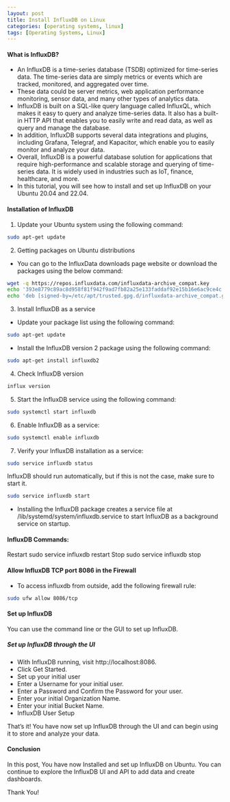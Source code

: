 ```yaml
---
layout: post
title: Install InfluxDB on Linux
categories: [operating systems, linux]
tags: [Operating Systems, Linux]
---
```


#### What is InfluxDB?
- An InfluxDB is a time-series database (TSDB) optimized for time-series data. The time-series data are simply metrics or events which are tracked, monitored, and aggregated over time.
- These data could be server metrics, web application performance monitoring, sensor data, and many other types of analytics data.
- InfluxDB is built on a SQL-like query language called InfluxQL, which makes it easy to query and analyze time-series data. It also has a built-in HTTP API that enables you to easily write and read data, as well as query and manage the database.
- In addition, InfluxDB supports several data integrations and plugins, including Grafana, Telegraf, and Kapacitor, which enable you to easily monitor and analyze your data.
- Overall, InfluxDB is a powerful database solution for applications that require high-performance and scalable storage and querying of time-series data. It is widely used in industries such as IoT, finance, healthcare, and more.
- In this tutorial, you will see how to install and set up InfluxDB on your Ubuntu 20.04 and 22.04.

#### Installation of InfluxDB
1. Update your Ubuntu system using the following command:
```bash
sudo apt-get update
```
2. Getting packages on Ubuntu distributions
- You can go to the InfluxData downloads page website or download the packages using the below command:
```bash
wget -q https://repos.influxdata.com/influxdata-archive_compat.key
echo '393e8779c89ac8d958f81f942f9ad7fb82a25e133faddaf92e15b16e6ac9ce4c influxdata-archive_compat.key' | sha256sum -c && cat influxdata-archive_compat.key | gpg --dearmor | sudo tee /etc/apt/trusted.gpg.d/influxdata-archive_compat.gpg > /dev/null
echo 'deb [signed-by=/etc/apt/trusted.gpg.d/influxdata-archive_compat.gpg] https://repos.influxdata.com/debian stable main' | sudo tee /etc/apt/sources.list.d/influxdata.list
```

3. Install InfluxDB as a service
- Update your package list using the following command:
```bash
sudo apt-get update
```

- Install the InfluxDB version 2 package using the following command:
```bash
sudo apt-get install influxdb2
```

4. Check InfluxDB version
```bash
influx version
```

5. Start the InfluxDB service using the following command:
```bash
sudo systemctl start influxdb
```

6. Enable InfluxDB as a service:
```bash
sudo systemctl enable influxdb
```

7. Verify your InfluxDB installation as a service:
```bash
sudo service influxdb status
```

InfluxDB should run automatically, but if this is not the case, make sure to start it.
```bash
sudo service influxdb start
```

- Installing the InfluxDB package creates a service file at /lib/systemd/system/influxdb.service to start InfluxDB as a background service on startup.

#### InfluxDB Commands:
Restart
sudo service influxdb restart
Stop
sudo service influxdb stop

#### Allow InfluxDB TCP port 8086 in the Firewall 
- To access influxdb from outside, add the following firewall rule:
```bash
sudo ufw allow 8086/tcp
```

#### Set up InfluxDB
You can use the command line or the GUI to set up InfluxDB.

##### Set up InfluxDB through the UI
- With InfluxDB running, visit http://localhost:8086.
- Click Get Started.
- Set up your initial user
- Enter a Username for your initial user.
- Enter a Password and Confirm the Password for your user.
- Enter your initial Organization Name.
- Enter your initial Bucket Name.
- InfluxDB User Setup

That’s it! You have now set up InfluxDB through the UI and can begin using it to store and analyze your data.

#### Conclusion
In this post, You have now Installed and set up InfluxDB on Ubuntu. You can continue to explore the InfluxDB UI and API to add data and create dashboards. 

Thank You!